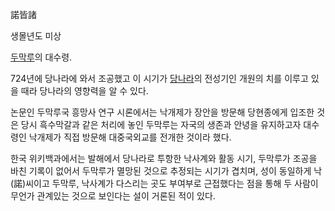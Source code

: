 諾皆諸

생몰년도 미상

[두막루](%EB%91%90%EB%A7%89%EB%A3%A8.md)의 대수령.

724년에 당나라에 와서 조공했고 이 시기가 [당나라](%EB%8B%B9%EB%82%98%EB%9D%BC.md)의 전성기인 개원의 치를
이루고 있을 때라 당나라의 영향력을 알 수 있다.

논문인 두막루국 흥망사 연구 시론에서는 낙개제가 장안을 방문해 당현종에게 입조한 것은 당시 흑수막갈과 같은 처리에 놓인 두막루는 자국의
생존과 안녕을 유지하고자 대수령인 낙개제가 직접 방문해 대중국외교를 전개한 것이라 했다.

한국 위키백과에서는 발해에서 당나라로 투항한 낙사계와 활동 시기, 두막루가 조공을 바친 기록이 없어서 두막루가 멸망된 것으로 추정되는 시기가
겹치며, 성이 동일하게 낙(諾)씨이고 두막루, 낙사계가 다스리는 곳도 부여부로 근접했다는 점을 통해 두 사람이 무언가 관계있는 것으로
보인다는 설이 거론된 적이 있다.


